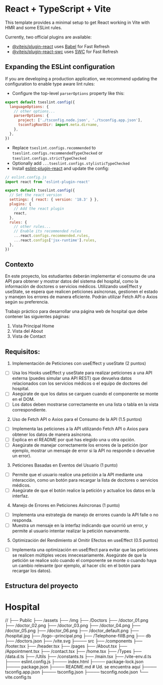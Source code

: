 # React + TypeScript + Vite

This template provides a minimal setup to get React working in Vite with HMR and some ESLint rules.

Currently, two official plugins are available:

- [@vitejs/plugin-react](https://github.com/vitejs/vite-plugin-react/blob/main/packages/plugin-react/README.md) uses [Babel](https://babeljs.io/) for Fast Refresh
- [@vitejs/plugin-react-swc](https://github.com/vitejs/vite-plugin-react-swc) uses [SWC](https://swc.rs/) for Fast Refresh

## Expanding the ESLint configuration

If you are developing a production application, we recommend updating the configuration to enable type aware lint rules:

- Configure the top-level `parserOptions` property like this:

```js
export default tseslint.config({
  languageOptions: {
    // other options...
    parserOptions: {
      project: ['./tsconfig.node.json', './tsconfig.app.json'],
      tsconfigRootDir: import.meta.dirname,
    },
  },
})
```

- Replace `tseslint.configs.recommended` to `tseslint.configs.recommendedTypeChecked` or `tseslint.configs.strictTypeChecked`
- Optionally add `...tseslint.configs.stylisticTypeChecked`
- Install [eslint-plugin-react](https://github.com/jsx-eslint/eslint-plugin-react) and update the config:

```js
// eslint.config.js
import react from 'eslint-plugin-react'

export default tseslint.config({
  // Set the react version
  settings: { react: { version: '18.3' } },
  plugins: {
    // Add the react plugin
    react,
  },
  rules: {
    // other rules...
    // Enable its recommended rules
    ...react.configs.recommended.rules,
    ...react.configs['jsx-runtime'].rules,
  },
})
```
## Contexto

En este proyecto, los estudiantes deberán implementar el consumo de una API para obtener y mostrar datos del sistema del hospital, como la información de doctores o servicios médicos.
Utilizando useEffect y useState, se espera que realicen peticiones asíncronas, gestionen el estado y manejen los errores de manera eficiente. Podrán utilizar Fetch API o Axios según su preferencia.

Trabajo práctico para desarrollar una página web de hospital que debe contener las siguientes páginas:

1. Vista Principal Home
2. Vista del About
3. Vista de Contact


## Requisitos:

1. Implementación de Peticiones con useEffect y useState (2 puntos)
- [ ] Usa los Hooks useEffect y useState para realizar peticiones a una API externa (puedes simular una API REST) que devuelva datos relacionados con los servicios médicos o el equipo de doctores del hospital.
- [ ] Asegúrate de que los datos se carguen cuando el componente se monte en el DOM.
- [ ] Los datos deben mostrarse correctamente en una lista o tabla en la vista correspondiente.

2. Uso de Fetch API o Axios para el Consumo de la API (1.5 puntos)
- [ ] Implementa las peticiones a la API utilizando Fetch API o Axios para obtener los datos de manera asíncrona.
- [ ] Explica en el README por qué has elegido una u otra opción.
- [ ] Asegúrate de manejar correctamente los errores de la petición (por ejemplo, mostrar un mensaje de error si la API no responde o devuelve un error).

3. Peticiones Basadas en Eventos del Usuario (1 punto)
- [ ] Permite que el usuario realice una petición a la API mediante una interacción, como un botón para recargar la lista de doctores o servicios médicos.
- [ ] Asegúrate de que el botón realice la petición y actualice los datos en la interfaz.

4. Manejo de Errores en Peticiones Asíncronas (1 punto)
- [ ] Implementa una estrategia de manejo de errores cuando la API falle o no responda.
- [ ] Muestra un mensaje en la interfaz indicando que ocurrió un error, y permite al usuario intentar realizar la petición nuevamente.

5. Optimización del Rendimiento al Omitir Efectos en useEffect (0.5 puntos)
- [ ] Implementa una optimización en useEffect para evitar que las peticiones se realicen múltiples veces innecesariamente. Asegúrate de que la petición se realice solo cuando el componente se monte o cuando haya un cambio relevante (por ejemplo, al hacer clic en el botón para recargar los datos).
      

## Estructura del proyecto
# Hospital

//  ├── Public
    	├── /assets
          ├── /img
              ├── /Doctors
                  ├── /doctor_01.png
                  ├── /doctor_02.png
                  ├── /doctor_03.png
                  ├── /doctor_04.png
                  ├── /doctor_05.png
                  ├── /doctor_06.png
                  ├── /doctor_default.png
              ├── /hospital.jpg
              ├── /logo--principal.png
              ├── /Telephone-fillB.png
  ├── db 
      ├── /doctors.json
      ├── /vite.svg
	├──── src 
		  ├── /components
          ├── /footer.tsx
          ├── /header.tsx
	    ├── /pages
         ├── /About.tsx
         ├── /Appointment.tsx
         ├── /contact.tsx
         ├── /home.tsx
      ├── /Types
         ├── /data.d.ts
      ├── /Utils
         ├── /constants.ts
      ├── /main.tsx
      ├── /vite-env.d.ts
  ├──── eslint.config.js
  ├──── index.html
  ├──── package-lock.json
  ├──── package.json
  ├──── README.md          # Ud. se encuentra aquí
  ├──── tsconfig.app.json
  ├──── tsconfig.json
  ├──── tsconfig.node.json
  └──   vite.config.ts
